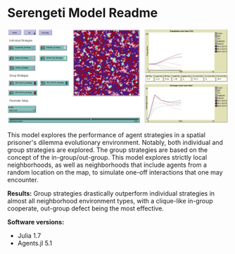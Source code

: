 # Serengeti Model Readme

![](./UI.PNG "Screenshot")

This model explores the performance of agent strategies in a spatial prisoner's dilemma evolutionary environment. Notably, both individual and group strategies are explored. The group strategies are based on the concept of the in-group/out-group. This model explores strictly local neighborhoods, as well as neighborhoods that include agents from a random location on the map, to simulate one-off interactions that one may encounter.

**Results:** Group strategies drastically outperform individual strategies in almost all neighborhood environment types, with a clique-like in-group cooperate, out-group defect being the most effective.

**Software versions:**
- Julia 1.7
- Agents.jl 5.1

